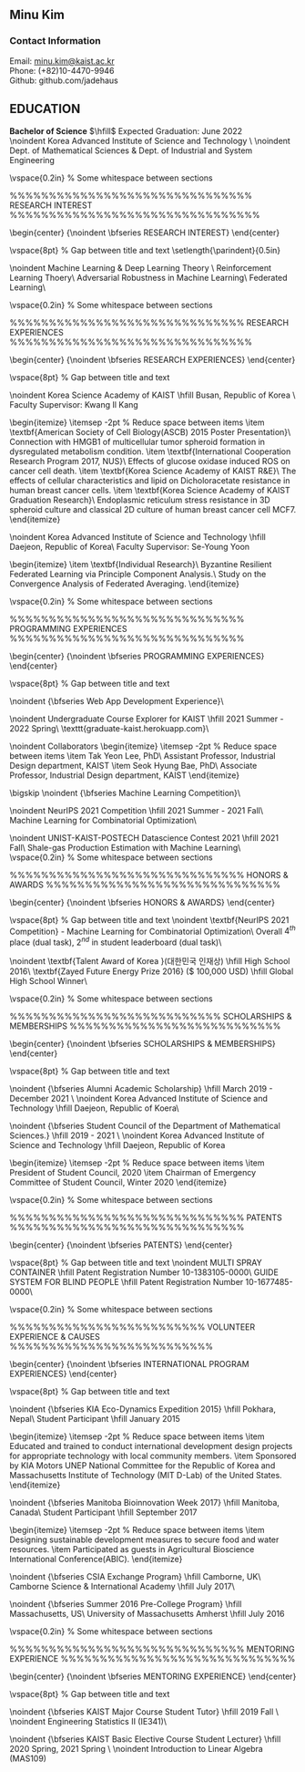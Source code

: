 ## Minu Kim

### Contact Information
Email: minu.kim@kaist.ac.kr   
Phone: (+82)10-4470-9946   
Github: github.com/jadehaus   

## EDUCATION
**Bachelor of Science** $\hfill$ Expected Graduation: June 2022   
\noindent Korea Advanced Institute of Science and Technology \\
\noindent Dept. of Mathematical Sciences \& Dept. of Industrial and System Engineering

 
\vspace{0.2in} % Some whitespace between sections

%%%%%%%%%%%%%%%%%%%%%%%%%%%%%%% RESEARCH INTEREST %%%%%%%%%%%%%%%%%%%%%%%%%%%%%%%%

\begin{center}
	{\noindent \bfseries RESEARCH INTEREST}
\end{center}

\vspace{8pt} % Gap between title and text
\setlength{\parindent}{0.5in}

\noindent
Machine Learning \& Deep Learning Theory \\
Reinforcement Learning Thoery\\
Adversarial Robustness in Machine Learning\\
Federated Learning\\

\vspace{0.2in} % Some whitespace between sections

%%%%%%%%%%%%%%%%%%%%%%%%%%%%%% RESEARCH EXPERIENCES %%%%%%%%%%%%%%%%%%%%%%%%%%%%%%%

\begin{center}
	{\noindent \bfseries RESEARCH EXPERIENCES}
\end{center} 

\vspace{8pt} % Gap between title and text

\noindent 
Korea Science Academy of KAIST \hfill Busan, Republic of Korea \\ 
Faculty Supervisor: Kwang Il Kang

\begin{itemize} \itemsep -2pt % Reduce space between items
	\item \textbf{American Society of Cell Biology(ASCB) 2015 Poster Presentation}\\
	Connection with HMGB1 of multicellular tumor spheroid formation in dysregulated metabolism condition.
	\item \textbf{International Cooperation Research Program 2017, NUS}\\
	Effects of glucose oxidase induced ROS on cancer cell death.
	\item \textbf{Korea Science Academy of KAIST R\&E}\\
	The effects of cellular characteristics and lipid on Dicholoracetate resistance in human breast cancer cells.
	\item \textbf{Korea Science Academy of KAIST Graduation Research}\\
	Endoplasmic reticulum stress resistance in 3D spheroid culture and classical 2D culture of human breast cancer cell MCF7.
\end{itemize}

\noindent
Korea Advanced Institute of Science and Technology \hfill Daejeon, Republic of Korea\\
Faculty Supervisor: Se-Young Yoon

\begin{itemize}
    \item \textbf{Individual Research}\\
    Byzantine Resilient Federated Learning via Principle Component Analysis.\\
    Study on the Convergence Analysis of Federated Averaging.
\end{itemize}

\vspace{0.2in} % Some whitespace between sections

%%%%%%%%%%%%%%%%%%%%%%%%%%%%%% PROGRAMMING EXPERIENCES %%%%%%%%%%%%%%%%%%%%%%%%%%%%%%

\begin{center}
	{\noindent \bfseries PROGRAMMING EXPERIENCES}
\end{center}

\vspace{8pt} % Gap between title and text

\noindent
{\bfseries Web App Development Experience}\\ 

\noindent Undergraduate Course Explorer for KAIST \hfill 2021 Summer - 2022 Spring\\
\texttt{graduate-kaist.herokuapp.com}\\

\noindent Collaborators
\begin{itemize} \itemsep -2pt % Reduce space between items
	\item Tak Yeon Lee, PhD\\
	Assistant Professor, Industrial Design department, KAIST
	\item Seok Hyung Bae, PhD\\
	Associate Professor, Industrial Design department, KAIST
\end{itemize}

\bigskip
\noindent
{\bfseries Machine Learning Competition}\\ 

\noindent NeurIPS 2021 Competition \hfill 2021 Summer - 2021 Fall\\
Machine Learning for Combinatorial Optimization\\

\noindent UNIST-KAIST-POSTECH Datascience Contest 2021 \hfill 2021 Fall\\
Shale-gas Production Estimation with Machine Learning\\
\vspace{0.2in} % Some whitespace between sections

%%%%%%%%%%%%%%%%%%%%%%%%%%%%%% HONORS & AWARDS %%%%%%%%%%%%%%%%%%%%%%%%%%%%%%

\begin{center}
	{\noindent \bfseries HONORS \& AWARDS}
\end{center}

 
\vspace{8pt} % Gap between title and text
\noindent
\textbf{NeurIPS 2021 Competition} - Machine Learning for Combinatorial Optimization\\
Overall $4^{th}$ place (dual task), $2^{nd}$ in student leaderboard (dual task)\\

\noindent
\textbf{Talent Award of Korea }(대한민국 인재상) \hfill High School 2016\\
\textbf{Zayed Future Energy Prize 2016} (\$ 100,000 USD) \hfill Global High School Winner\\


\vspace{0.2in} % Some whitespace between sections


%%%%%%%%%%%%%%%%%%%%%%%%%%% SCHOLARSHIPS & MEMBERSHIPS %%%%%%%%%%%%%%%%%%%%%%%%%%%

\begin{center}
	{\noindent \bfseries SCHOLARSHIPS \& MEMBERSHIPS}
\end{center}

\vspace{8pt} % Gap between title and text

\noindent
{\bfseries Alumni Academic Scholarship} \hfill March 2019 - December 2021 \\ 
\noindent Korea Advanced Institute of Science and Technology \hfill Daejeon, Republic of Koera\\ 

\noindent
{\bfseries Student Council of the Department of Mathematical Sciences.} \hfill 2019 - 2021 \\ 
\noindent Korea Advanced Institute of Science and Technology \hfill Daejeon, Republic of Korea

\begin{itemize} \itemsep -2pt % Reduce space between items
\item President of Student Council, 2020
\item Chairman of Emergency Committee of Student Council, Winter 2020
\end{itemize}



\vspace{0.2in} % Some whitespace between sections

%%%%%%%%%%%%%%%%%%%%%%%%%%%%%% PATENTS %%%%%%%%%%%%%%%%%%%%%%%%%%%%%%

\begin{center}
	{\noindent \bfseries PATENTS}
\end{center}

 
\vspace{8pt} % Gap between title and text
\noindent
MULTI SPRAY CONTAINER \hfill Patent Registration Number 10-1383105-0000\\
GUIDE SYSTEM FOR BLIND PEOPLE \hfill Patent Registration Number 10-1677485-0000\\

\vspace{0.2in} % Some whitespace between sections


%%%%%%%%%%%%%%%%%%%%%%%%% VOLUNTEER EXPERIENCE & CAUSES %%%%%%%%%%%%%%%%%%%%%%%%%%

\begin{center}
	{\noindent \bfseries INTERNATIONAL PROGRAM EXPERIENCES}
\end{center}

\vspace{8pt} % Gap between title and text

\noindent
{\bfseries KIA Eco-Dynamics Expedition 2015} \hfill Pokhara, Nepal\\
Student Participant \hfill January 2015

\begin{itemize} \itemsep -2pt % Reduce space between items
	\item Educated and trained to conduct international development design projects for appropriate technology with local community members.
	\item Sponsored by KIA Motors UNEP National Committee for the Republic of Korea and Massachusetts Institute of Technology (MIT D-Lab) of the United States.
\end{itemize}

\noindent
{\bfseries Manitoba Bioinnovation Week 2017} \hfill Manitoba, Canada\\
Student Participant \hfill September 2017

\begin{itemize} \itemsep -2pt % Reduce space between items
	\item Designing sustainable development measures to secure food and water resources.
	\item Participated as guests in Agricultural Bioscience International Conference(ABIC).
\end{itemize}

\noindent
{\bfseries CSIA Exchange Program} \hfill Camborne, UK\\
Camborne Science \& International Academy \hfill July 2017\\

\noindent
{\bfseries Summer 2016 Pre-College Program} \hfill Massachusetts, US\\
University of Massachusetts Amherst \hfill July 2016

\vspace{0.2in} % Some whitespace between sections


%%%%%%%%%%%%%%%%%%%%%%%%%%%%%% MENTORING EXPERIENCE %%%%%%%%%%%%%%%%%%%%%%%%%%%%%%

\begin{center}
	{\noindent \bfseries MENTORING EXPERIENCE}
\end{center}

\vspace{8pt} % Gap between title and text

\noindent
{\bfseries KAIST Major Course Student Tutor} \hfill 2019 Fall \\ 
\noindent Engineering Statistics II (IE341)\\

\noindent
{\bfseries KAIST Basic Elective Course Student Lecturer} \hfill 2020 Spring, 2021 Spring \\ 
\noindent Introduction to Linear Algebra (MAS109)

